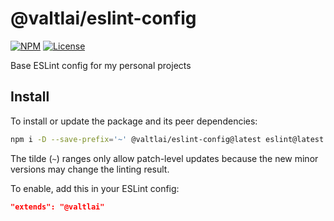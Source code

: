 # @valtlai/eslint-config

[![NPM](https://img.shields.io/npm/v/@valtlai/eslint-config.svg)](https://www.npmjs.com/package/@valtlai/eslint-config)
[![License](https://img.shields.io/npm/l/@valtlai/eslint-config.svg)](LICENSE)

Base ESLint config for my personal projects

## Install

To install or update the package and its peer dependencies:

```sh
npm i -D --save-prefix='~' @valtlai/eslint-config@latest eslint@latest eslint-plugin-unicorn@latest
```

The tilde (`~`) ranges only allow patch-level updates
because the new minor versions may change the linting result.

To enable, add this in your ESLint config:

```json
"extends": "@valtlai"
```
